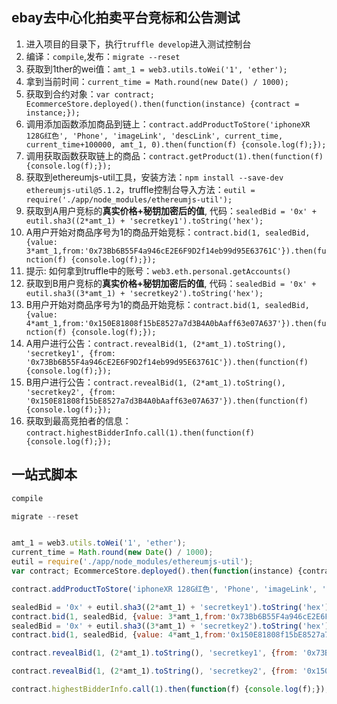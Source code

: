 ## ebay去中心化拍卖平台竞标和公告测试

1. 进入项目的目录下，执行`truffle develop`进入测试控制台
2. 编译：`compile`,发布：`migrate --reset`
3. 获取到1ther的wei值：`amt_1 = web3.utils.toWei('1', 'ether');`
4. 拿到当前时间：`current_time = Math.round(new Date() / 1000);`
5. 获取到合约对象：`var contract; EcommerceStore.deployed().then(function(instance) {contract = instance;});`
6. 调用添加函数添加商品到链上：`contract.addProductToStore('iphoneXR 128G红色', 'Phone', 'imageLink', 'descLink', current_time, current_time+100000, amt_1, 0).then(function(f) {console.log(f);});`
7. 调用获取函数获取链上的商品：`contract.getProduct(1).then(function(f) {console.log(f);});`
8. 获取到ethereumjs-util工具，安装方法：`npm install --save-dev ethereumjs-util@5.1.2`，truffle控制台导入方法：`eutil = require('./app/node_modules/ethereumjs-util');`
9. 获取到A用户竞标的**真实价格+秘钥加密后的值**, 代码：`sealedBid = '0x' + eutil.sha3((2*amt_1) + 'secretkey1').toString('hex');`
10. A用户开始对商品序号为1的商品开始竞标：`contract.bid(1, sealedBid, {value: 3*amt_1,from:'0x73Bb6B55F4a946cE2E6F9D2f14eb99d95E63761C'}).then(function(f) {console.log(f);});`
11. 提示: 如何拿到truffle中的账号：`web3.eth.personal.getAccounts()`
12. 获取到B用户竞标的**真实价格+秘钥加密后的值**, 代码：`sealedBid = '0x' + eutil.sha3((3*amt_1) + 'secretkey2').toString('hex');`
13. B用户开始对商品序号为1的商品开始竞标：`contract.bid(1, sealedBid, {value: 4*amt_1,from:'0x150E81808f15bE8527a7d3B4A0bAaff63e07A637'}).then(function(f) {console.log(f);});`
14. A用户进行公告：`contract.revealBid(1, (2*amt_1).toString(), 'secretkey1', {from: '0x73Bb6B55F4a946cE2E6F9D2f14eb99d95E63761C'}).then(function(f) {console.log(f);});`
15. B用户进行公告：`contract.revealBid(1, (2*amt_1).toString(), 'secretkey2', {from: '0x150E81808f15bE8527a7d3B4A0bAaff63e07A637'}).then(function(f) {console.log(f);});`
16. 获取到最高竞拍者的信息：`contract.highestBidderInfo.call(1).then(function(f) {console.log(f);});`




## 一站式脚本
```js
compile

migrate --reset


amt_1 = web3.utils.toWei('1', 'ether');
current_time = Math.round(new Date() / 1000);
eutil = require('./app/node_modules/ethereumjs-util');
var contract; EcommerceStore.deployed().then(function(instance) {contract = instance;});

contract.addProductToStore('iphoneXR 128G红色', 'Phone', 'imageLink', 'descLink', current_time, current_time+100000, amt_1, 0).then(function(f) {console.log(f);});

sealedBid = '0x' + eutil.sha3((2*amt_1) + 'secretkey1').toString('hex');
contract.bid(1, sealedBid, {value: 3*amt_1,from:'0x73Bb6B55F4a946cE2E6F9D2f14eb99d95E63761C'}).then(function(f) {console.log(f);});
sealedBid = '0x' + eutil.sha3((3*amt_1) + 'secretkey2').toString('hex');
contract.bid(1, sealedBid, {value: 4*amt_1,from:'0x150E81808f15bE8527a7d3B4A0bAaff63e07A637'}).then(function(f) {console.log(f);});

contract.revealBid(1, (2*amt_1).toString(), 'secretkey1', {from: '0x73Bb6B55F4a946cE2E6F9D2f14eb99d95E63761C'}).then(function(f) {console.log(f);});

contract.revealBid(1, (2*amt_1).toString(), 'secretkey2', {from: '0x150E81808f15bE8527a7d3B4A0bAaff63e07A637'}).then(function(f) {console.log(f);});

contract.highestBidderInfo.call(1).then(function(f) {console.log(f);});
```
